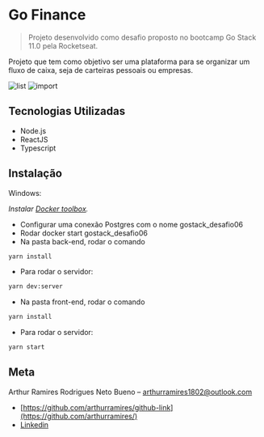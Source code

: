 # Go Finance
> Projeto desenvolvido como desafio proposto no bootcamp Go Stack 11.0 pela Rocketseat.

Projeto que tem como objetivo ser uma plataforma para se organizar um fluxo de caixa, seja de carteiras pessoais ou empresas.

![list](https://user-images.githubusercontent.com/52502727/80528981-c4d13000-8964-11ea-8992-227c31b4184b.PNG)
![import](https://user-images.githubusercontent.com/52502727/80528985-c6025d00-8964-11ea-9c68-3ff2c597aff2.PNG)

## Tecnologias Utilizadas

* Node.js
* ReactJS
* Typescript

## Instalação

Windows:

_Instalar [Docker toolbox](https://docs.docker.com/toolbox/toolbox_install_windows/)._
* Configurar uma conexão Postgres com o nome gostack_desafio06
* Rodar docker start gostack_desafio06
* Na pasta back-end, rodar o comando 
````sh
yarn install
````
* Para rodar o servidor:
````sh
yarn dev:server
````
* Na pasta front-end, rodar o comando 
````sh
yarn install
````
* Para rodar o servidor:
````sh
yarn start
````

## Meta

Arthur Ramires Rodrigues Neto Bueno – arthurramires1802@outlook.com

* [https://github.com/arthurramires/github-link](https://github.com/arthurramires/)
* [Linkedin](https://www.linkedin.com/in/arthur-ramires-rodrigues-neto-9687a1193/)
